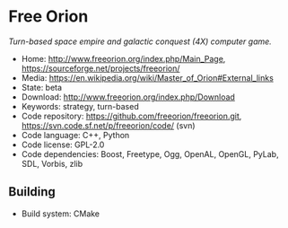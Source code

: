 # Free Orion

_Turn-based space empire and galactic conquest (4X) computer game._

- Home: http://www.freeorion.org/index.php/Main_Page, https://sourceforge.net/projects/freeorion/
- Media: https://en.wikipedia.org/wiki/Master_of_Orion#External_links
- State: beta
- Download: http://www.freeorion.org/index.php/Download
- Keywords: strategy, turn-based
- Code repository: https://github.com/freeorion/freeorion.git, https://svn.code.sf.net/p/freeorion/code/ (svn)
- Code language: C++, Python
- Code license: GPL-2.0
- Code dependencies: Boost, Freetype, Ogg, OpenAL, OpenGL, PyLab, SDL, Vorbis, zlib

## Building

- Build system: CMake
